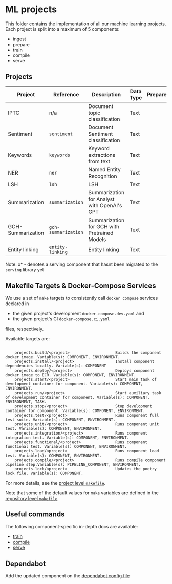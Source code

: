 # ML projects

This folder contains the implementation of all our machine learning projects. Each project is split
 into a maximum of 5 components:

- ingest
- prepare
- train
- compile
- serve

## Projects

| Project          | Reference          | Description                                 | Data Type | Prepare | Train | Compile | Serve |
| ---------------- | ------------------ | ------------------------------------------- | --------- | ------- | ----- | ------- | ----- |
| IPTC             | n/a                | Document topic classification               | Text      |         |       |         |       |
| Sentiment        | `sentiment`        | Document Sentiment classification           | Text      |         |   x   |    x    |   x   |
| Keywords         | `keywords`         | Keyword extractions from text               | Text      |         |   x   |    x    |   x   |
| NER              | `ner`              | Named Entity Recognition                    | Text      |         |   x   |    x    |   x   |
| LSH              | `lsh`              | LSH                                         | Text      |         |  n/a  |   n/a   |   x   |
| Summarization    | `summarization`    | Summarization for Analyst with OpenAI's GPT | Text      |         |       |         |   x*  |
| GCH-Summarization| `gch-summarization`| Summarization for GCH with Pretrained Models| Text      |         |   x   |    x    |   x*  |
| Entity linking   | `entity-linking`   | Entity linking                              | Text      |         |       |         |   x*  |

Note: x* - denotes a serving component that hasnt been migrated to the `serving` library yet

## Makefile Targets & Docker-Compose Services

We use a set of `make` targets to consistently call `docker compose` services declared in
- the given project's development `docker-compose.dev.yaml` and
- the given project's CI `docker-compose.ci.yaml`

files, respectively.

Available targets are:

```text

    projects.build/<project>                    Builds the component docker image. Variable(s): COMPONENT, ENVIRONMENT.
    projects.install/<project>                  Install component dependencies locally. Variable(s): COMPONENT
    projects.deploy/<project>                   Deploys component docker image to ECR. Variable(s): COMPONENT, ENVIRONMENT.
    projects.start/<project>                    Start main task of development container for component. Variable(s): COMPONENT, ENVIRONMENT.
    projects.run/<project>                      Start auxiliary task of development container for component. Variable(s): COMPONENT, ENVIRONMENT, TASK.
    projects.stop/<project>                     Stop development container for component. Variable(s): COMPONENT, ENVIRONMENT.
    projects.test/<project>                     Runs component full test suite. Variable(s): COMPONENT, ENVIRONMENT.
    projects.unit/<project>                     Runs component unit test. Variable(s): COMPONENT, ENVIRONMENT.
    projects.integration/<project>              Runs component integration test. Variable(s): COMPONENT, ENVIRONMENT.
    projects.functional/<project>               Runs component functional test. Variable(s): COMPONENT, ENVIRONMENT.
    projects.load/<project>                     Runs component load test. Variable(s): COMPONENT, ENVIRONMENT.
    projects.compile/<project>                  Runs compile component pipeline step.Variable(s): PIPELINE_COMPONENT, ENVIRONMENT.
    projects.lock/<project>                     Updates the poetry lock file. Variable(s): COMPONENT.

```

For more details, see the [project level `makefile`](./makefile.mk).

Note that some of the default values for `make` variables are defined in the
[repository level `makefile`](../Makefile)

## Useful commands

The following component-specific in-depth docs are available:
- [train](./docs/01_train.md)
- [compile](./docs/02_compile.md)
- [serve](./docs/03_serve.md)

## Dependabot

Add the updated component on the [dependabot config file](./../.github/dependabot.yaml)
